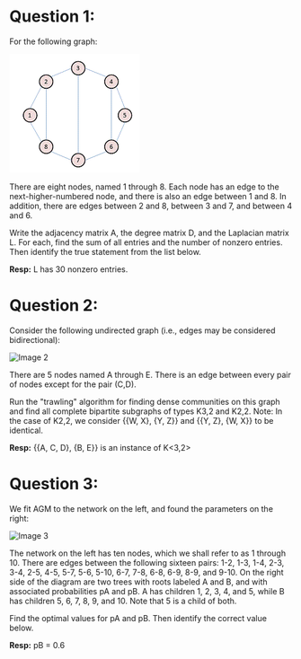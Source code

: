 # Question 1:

For the following graph:

![Image 1](images/q1-1.gif)

There are eight nodes, named 1 through 8.  Each node has an edge to the next-higher-numbered node, and there is also an edge between 1 and 8.  In addition, there are edges between 2 and 8, between 3 and 7, and between 4 and 6.

Write the adjacency matrix A, the degree matrix D, and the Laplacian matrix L. For each, find the sum of all entries and the number of nonzero entries. Then identify the true statement from the list below.


**Resp:** L has 30 nonzero entries.

# Question 2:

Consider the following undirected graph (i.e., edges may be considered bidirectional):

![Image 2](images/q1-2.jpg)

There are 5 nodes named A through E.  There is an edge between every pair of nodes except for the pair (C,D).

Run the "trawling" algorithm for finding dense communities on this graph and find all complete bipartite subgraphs of types K3,2 and K2,2. Note: In the case of K2,2, we consider {{W, X}, {Y, Z}} and {{Y, Z}, {W, X}} to be identical.

**Resp:** {{A, C, D}, {B, E}} is an instance of K<3,2>

# Question 3:

We fit AGM to the network on the left, and found the parameters on the right:

![Image 3](images/q1-3.jpg)

The network on the left has ten nodes, which we shall refer to as 1 through 10.  There are edges between the following sixteen pairs: 1-2, 1-3, 1-4, 2-3, 3-4, 2-5, 4-5, 5-7, 5-6, 5-10, 6-7, 7-8, 6-8, 6-9, 8-9, and 9-10.  On the right side of the diagram are two trees with roots labeled A and B, and with associated probabilities pA and pB.  A has children 1, 2, 3, 4, and 5, while B has children 5, 6, 7, 8, 9, and 10.  Note that 5 is a child of both.

Find the optimal values for pA and pB. Then identify the correct value below.


**Resp:** pB = 0.6
